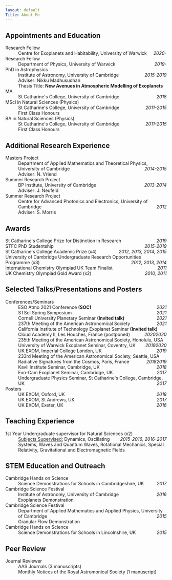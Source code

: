 ```yaml
---
layout: default
Title: About Me
---
```


## Appointments and Education

<dl>
<dt>Research Fellow</dt>
  <dd>Centre for Exoplanets and Habitability, University of Warwick    <span style="float:right;"><em> 2020- </em></span>
  </dd>
  
<dt>Research Fellow</dt>
  <dd>Department of Physics, University of Warwick    <span style="float:right;"><em> 2019- </em></span>
  </dd>

<dt>PhD in Astrophysics</dt>
<dd>Institute of Astronomy, University of Cambridge    <span style="float:right;"><em> 2015-2019 </em></span> 
  <br>Adviser: Nikku Madhusudhan   
  <br> Thesis Title: <b>New Avenues in Atmospheric Modelling of Exoplanets</b>
</dd>

<dt>MA</dt>
<dd>St Catharine's College, University of Cambridge    <span style="float:right;"><em> 2018 </em></span> 
</dd>

<dt>MSci in Natural Sciences (Physics)</dt>
<dd>St Catharine's College, University of Cambridge    <span style="float:right;"><em> 2011-2015 </em></span> 
  <br>First Class Honours
</dd>

<dt>BA in Natural Sciences (Physics)</dt>
<dd>St Catharine's College, University of Cambridge    <span style="float:right;"><em> 2011-2015 </em></span> 
  <br>First Class Honours
</dd>
</dl>

## Additional Research Experience
<dl>
<dt>Masters Project</dt>
<dd>Department of Applied Mathematics and Theoretical Physics, University of Cambridge    <span style="float:right;"><em> 2014-2015 </em></span> 
  <br>Adviser: N. Vriend
</dd>
  
<dt>Summer Research Project</dt>
<dd>BP Institute, University of Cambridge    <span style="float:right;"><em> 2013-2014 </em></span> 
  <br>Adviser: J. Neufeld
</dd>

<dt>Summer Research Project</dt>
<dd>Centre for Advanced Photonics and Electronics, University of Cambridge    <span style="float:right;"><em> 2012 </em></span> 
  <br>Adviser: S. Morris
</dd>
</dl>

## Awards

<dl>
  
<dt>St Catharine's College Prize for Distinction in Research <span style="float:right;"><em> 2019 </em></span> </dt>

<dt>STFC PhD Studentship <span style="float:right;"><em> 2015-2019 </em></span></dt>
  
<dt>St Catharine's College Academic Prize (x4) <span style="float:right;"><em> 2012, 2013, 2014, 2015 </em></span></dt>

<dt>University of Cambridge Undergraduate Research Opportunities Programme (x3) <span style="float:right;"><em> 2012, 2013, 2014 </em></span></dt>

<dt>International Chemistry Olympiad UK Team Finalist<span style="float:right;"><em> 2011 </em></span></dt>

<dt>UK Chemistry Olympiad Gold Award (x2) <span style="float:right;"><em> 2010, 2011 </em></span></dt>

</dl>

## Selected Talks/Presentations and Posters

<dl>

<dt>Conferences/Seminars </dt>
  
  <dd> ESO Atmo 2021 Conference <b>(SOC)</b> <span style="float:right;"><em> 2021 </em></span>
</dd>
  
<dd> STScI Spring Symposium <span style="float:right;"><em> 2021 </em></span>
</dd>

  <dd> Cornell University Planetary Seminar <b>(Invited talk)</b> <span style="float:right;"><em> 2021 </em></span>
</dd>

<dd> 237th Meeting of the American Astronomical Society <span style="float:right;"><em> 2021 </em></span>
</dd>

  <dd> California Institute of Technology Exoplanet Seminar <b>(Invited talk)</b><span style="float:right;"><em> 2020 </em></span>
</dd>

<dd> Cloud Academy II, Les Houches, France (postponed) <span style="float:right;"><em> 2020 </em></span>
</dd>

<dd> 235th Meeting of the American Astronomical Society, Honolulu, USA <span style="float:right;"><em> 2020 </em></span>
</dd>

<dd> University of Warwick Exoplanet Seminar, Coventry, UK <span style="float:right;"><em> 2019 </em></span>
</dd>

<dd> UK EXOM, Imperial College London, UK <span style="float:right;"><em> 2019 </em></span>
</dd>

<dd> 233rd Meeting of the American Astronomical Society, Seattle, USA <span style="float:right;"><em> 2019 </em></span>
</dd>

<dd> Radiative Signatures from the Cosmos, Paris, France <span style="float:right;"><em> 2018 </em></span>
</dd>

<dd> Kavli Institute Seminar, Cambridge, UK <span style="float:right;"><em> 2018 </em></span>
</dd>

<dd> Exo-Cam Exoplanet Seminar, Cambridge, UK <span style="float:right;"><em> 2017 </em></span>
</dd>

<dd> Undergraduate Physics Seminar, St Catharine's College, Cambridge, UK <span style="float:right;"><em> 2017 </em></span>
</dd>

<dt> Posters</dt>
<dd> UK EXOM, Oxford, UK <span style="float:right;"><em> 2018 </em></span>
</dd>

<dd> UK EXOM, St Andrews, UK <span style="float:right;"><em> 2017 </em></span>
</dd>

<dd> UK EXOM, Exeter, UK <span style="float:right;"><em> 2016 </em></span>
</dd>
</dl>

## Teaching Experience

<dl>
<dt> 1st Year Undergraduate supervisor for Natural Sciences (x2) <span style="float:right;"><em> 2015-2016, 2016-2017 </em></span></dt>
  <dd> <u>Subjects Supervised:</u>
  Dynamics, Oscillating Systems, Waves and Quantum Waves, Rotational Mechanics, Special Relativity, Gravitational and Electromagnetic Fields
</dd>
</dl>

## STEM Education and Outreach

<dl>
  <dt> Cambridge Hands on Science</dt>
  <dd>
    Science Demonstrations for Schools in Cambridgeshire, UK <span style="float:right;"><em> 2017 </em></span>
  </dd>
  
  <dt> Cambridge Science Festival</dt>
  <dd>
    Institute of Astronomy, University of Cambridge <span style="float:right;"><em> 2016 </em></span>
  <br> Exoplanets Demonstration
  </dd>
  
  <dt> Cambridge Science Festival</dt>
  <dd>
    Department of Applied Mathematics and Applied Physics, University of Cambridge <span style="float:right;"><em> 2015 </em></span>
  <br> Granular Flow Demonstration
  </dd>
  
  <dt> Cambridge Hands on Science</dt>
  <dd>
    Science Demonstrations for Schools in Lincolnshire, UK <span style="float:right;"><em> 2015 </em></span>
  </dd>
</dl>

## Peer Review
<dl>
<dt> Journal Reviewer</dt>
<dd>
  AAS Journals (3 manuscripts)
  <br>
  Monthly Notices of the Royal Astromonical Society (1 manuscript)
</dd>
</dl>
<!--I completed my undergraduate in 2015 at St Catharine's College at the University of Cambridge studying Natural Sciences. I was always fascinated by theoretical physics, as well as mathematics, and how it applies to the world (or worlds!) around us. I was always fascinated by all of my subjects, from quantum mechanics to astrophysical fluid dynamics and relativity. It was especially nice to see similar principles and ideas in very different areas of physics. I then started my PhD in 2015 in exoplanetary atmospheres supervised by Dr Nikku Madhusudhan, which I completed in 2019. Studying exoplanets was ideal for me given its fundamental interdisciplinary nature. I have also been a fan of science fiction, especially those which explore the cosmos and other worlds. Perhaps it is not surprising I ended up studying exoplanets!
As well as research, I am also a big fan of playing and watching cricket. Many a summer afternoon has been spent batting for my local team, though I'm not really good enough to be out there for too long! I also enjoy rowing, and coxed for most of my time during my time in Cambridge.-->
